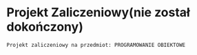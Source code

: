 # Projekt Zaliczeniowy(nie został dokończony)
    Projekt zaliczeniowy na przedmiot: PROGRAMOWANIE OBIEKTOWE
